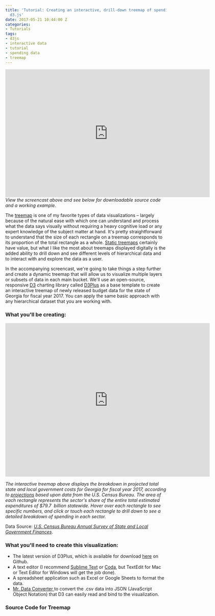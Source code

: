 ```yaml
---
title: 'Tutorial: Creating an interactive, drill-down treemap of spending data with
  d3.js'
date: 2017-05-21 10:44:00 Z
categories:
- Tutorials
tags:
- d3js
- interactive data
- tutorial
- spending data
- treemap
---
```


<iframe src="https://player.vimeo.com/video/191347190" width="640" height="400" frameborder="0" allowfullscreen="allowfullscreen"></iframe>
<em>View the screencast above and see below for downloadable source code and a working example.</em>

The <a href="https://en.wikipedia.org/wiki/Treemapping">treemap</a> is one of my favorite types of data visualizations – largely because of the natural ease with which one can understand and process what the data says visually without requiring a heavy cognitive load or any expert knowledge of the subject matter at hand. It's pretty straightforward to understand that the size of each rectangle on a treemap corresponds to its proportion of the total rectangle as a whole. <a href="https://upload.wikimedia.org/wikipedia/commons/c/c1/Lebanon_Export_Treemap.jpg">Static treemaps</a> certainly have value, but what I like the most about treemaps displayed digitally is the added ability to drill down and see different levels of hierarchical data and to interact with and explore the data as a user.

In the accompanying screencast, we're going to take things a step further and create a dynamic treemap that will allow us to visualize multiple layers or subsets of data in each main bucket. We'll use an open-source, responsive <a href="https://d3js.org/">D3</a> charting library called <a href="http://d3plus.org">D3Plus</a> as a base template to create an interactive treemap of newly released budget data for the state of Georgia for fiscal year 2017. You can apply the same basic approach with any hierarchical dataset that you are working with.
<h3>What you'll be creating:</h3>

<iframe src="http://carlvlewis.net/georgia_budget_2017.html" width="640" height="480" frameborder="no" scrolling="no"></iframe>

*The interactive treemap above displays the breakdown in projected total state and local government costs for Georgia for fiscal year 2017, according to <a href="http://www.usgovernmentspending.com/Georgia_state_spending_2017">projections</a> based upon data from the U.S. Census Bureau. The area of each rectangle represents the sector's share of the entire total estimated expenditures of $79.7  billion statewide. Hover over each rectangle to see specific numbers, and click or touch each rectangle to drill down to see a detailed breakdown of spending in each sector.*

Data Source: <a href="http://www.census.gov/govs/local/"><em>U.S. Census Bureau Annual Survey of State and Local Government Finances</em></a>.
<h3>What you'll need to create this visualization:</h3>
<ul>
<li>The latest version of D3Plus, which is available for download <a href="https://github.com/alexandersimoes/d3plus">here</a> on Github.</li>
<li>A text editor (I recommend <a href="http://sublimetext.org">Sublime Text</a> or <a href="https://panic.com/coda/">Coda</a>, but TextEdit for Mac or Text Editor for Windows will get the job done).</li>
<li>A spreadsheet application such as Excel or Google Sheets to format the data.</li>
<li><a href="https://shancarter.github.io/mr-data-converter/">Mr. Data Converter </a>to convert the .csv data into JSON (JavaScript Object Notation) that D3 can easily read and bind to the visualization.</li>
</ul>
<h3>Source Code for Treemap</h3>

